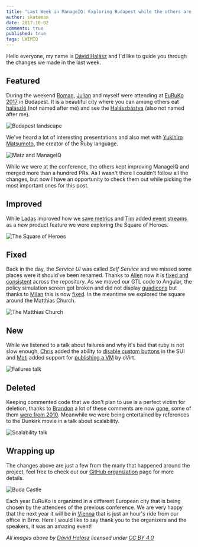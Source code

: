 ```yaml
---
title: "Last Week in ManageIQ: Exploring Budapest while the others are working"
author: skateman
date: 2017-10-02
comments: true
published: true
tags: LWIMIQ
---
```


Hello everyone, my name is [Dávid Halász](https://github.com/skateman) and I'd like to guide you through the changes we made in the last week.

## Featured

During the weekend [Roman](https://github.com/romanblanco), [Julian](https://github.com/juliancheal) and myself were attending at [EuRuKo 2017](https://www.euruko2017.org/) in Budapest. It is a beautiful city where you can among others eat [halászlé](https://en.wikipedia.org/wiki/Fisherman%27s_soup) (not named after me) and see the [Halászbástya](https://en.wikipedia.org/wiki/Fisherman%27s_Bastion) (also not named after me).

![Budapest landscape](/assets/images/blog/budapest_landscape.jpg)

We've heard a lot of interesting presentations and also met with [Yukihiro Matsumoto](https://github.com/matz), the creator of the Ruby language.

![Matz and ManageIQ](/assets/images/blog/miq_matz.jpg)

While we were at the conference, the others kept improving ManageIQ and merged more than a hundred PRs. As I wasn't there I couldn't follow all the changes, but now I have an opportunity to check them out while picking the most important ones for this post.

## Improved

While [Ladas](https://github.com/ladas) improved how we [save metrics](https://github.com/ManageIQ/manageiq/pull/15976) and [Tim](https://github.com/imtayadeway) added [event streams](https://github.com/ManageIQ/manageiq/pull/16021) as a new product feature we were exploring the Square of Heroes.

![The Square of Heroes](/assets/images/blog/heroes_square.jpg)

## Fixed

Back in the day, the *Service UI* was called *Self Service* and we missed some places were it should've been renamed. Thanks to [Allen](https://github.com/AllenBW) now it is [fixed and consistent](https://github.com/ManageIQ/manageiq-ui-service/pull/1030) across the repository. As we moved our GTL code to Angular, the policy simulation screen got broken and did not display [quadicons](http://manageiq.org/docs/guides/ui/quadicons) but thanks to [Milan](https://github.com/mzazrivec) this is now [fixed](https://github.com/ManageIQ/manageiq-ui-classic/pull/2034). In the meantime we explored the square around the Matthias Church.

![The Matthias Church](/assets/images/blog/matthias_church.jpg)

## New

While we listened to a talk about failures and why it's bad that ruby is not slow enough, [Chris](https://github.com/chalettu) added the ability to [disable custom buttons](https://github.com/ManageIQ/manageiq-ui-service/pull/1012) in the SUI and [Moti](https://github.com/masayag) added support for [publishing a VM](https://github.com/ManageIQ/manageiq/pull/15981) by oVirt.

![Failures talk](/assets/images/blog/ruby_slow.jpg)

## Deleted

Keeping commented code that we don't plan to use is a perfect victim for deletion, thanks to [Brandon](https://github.com/bdunne) a lot of these comments are now [gone](https://github.com/ManageIQ/manageiq/pull/16033), some of them [were from 2010](https://github.com/ManageIQ/manageiq/pull/16032). Meanwhile we were being entertained by references to the Dunkirk movie in a talk about scalability.

![Scalability talk](/assets/images/blog/dunkirk_scalability.jpg)

## Wrapping up

The changes above are just a few from the many that happened around the project, feel free to check out our [GitHub organization](https://github.com/manageiq) page for more details.

![Buda Castle](/assets/images/blog/buda_castle.jpg)

Each year EuRuKo is organized in a different European city that is being chosen by the attendees of the previous conference. We are very happy that the next year it will be in [Vienna](https://twitter.com/euruko/status/914183910514405376) that is just an hour's ride from our office in Brno. Here I would like to say thank you to the organizers and the speakers, it was an amazing event!

*All images above by [Dávid Halász](https://github.com/skateman) licensed under [CC BY 4.0](https://creativecommons.org/licenses/by/4.0/)*
